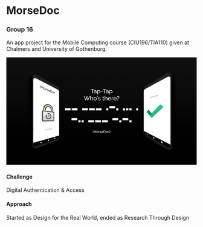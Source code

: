 # MorseDoc
### Group 16
An app project for the Mobile Computing course (CIU196/TIA110) given at Chalmers and University of Gothenburg.

![MorseDoc](morsedoc.jpg)

#### Challenge
Digital Authentication & Access

#### Approach
Started as Design for the Real World, ended as Research Through Design

